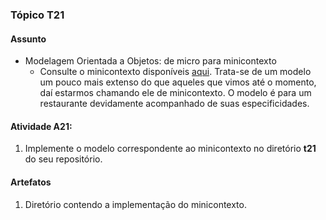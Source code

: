 ### Tópico T21

#### Assunto

- Modelagem Orientada a Objetos: de micro para minicontexto
  - Consulte o minicontexto disponíveis [aqui](../modelos/modelos-09.md). Trata-se de um modelo um pouco mais extenso do que aqueles que vimos
    até o momento, daí estarmos chamando ele de minicontexto. O modelo
    é para um restaurante devidamente acompanhado de suas especificidades.

#### Atividade A21:

1. Implemente o modelo correspondente ao minicontexto no diretório **t21** do seu repositório.

#### Artefatos

1. Diretório contendo a implementação do minicontexto.

